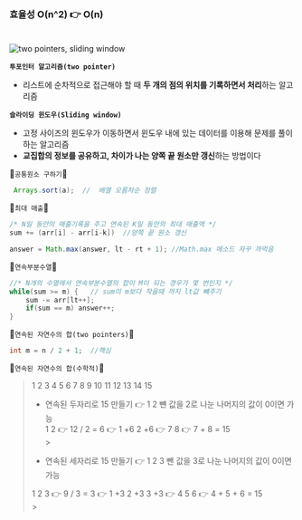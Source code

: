 ### 효율성 O(n^2) 👉 O(n) </br></br>

![two pointers, sliding window](https://velog.velcdn.com/images/iberis/post/6fc5e78d-ca22-4f96-ac48-1328ef03981f/image.jpg)

**`투포인터 알고리즘(two pointer)`**  </br>
- 리스트에 순차적으로 접근해야 할 때 **두 개의 점의 위치를 기록하면서 처리**하는 알고리즘 </br>

**`슬라이딩 윈도우(Sliding window)`** </br>
- 고정 사이즈의 윈도우가 이동하면서 윈도우 내에 있는 데이터를 이용해 문제를 풀이하는 알고리즘</br>
- **교집합의 정보를 공유하고, 차이가 나는 양쪽 끝 원소만 갱신**하는 방법이다 </br>

🐰`공통원소 구하기`🐰 
```java
 Arrays.sort(a);  //  배열 오름차순 정렬
 ```

🐰`최대 매출`🐰 
```java
/* N일 동안의 매출기록을 주고 연속된 K일 동안의 최대 매출액 */ 
sum += (arr[i] - arr[i-k])  //양쪽 끝 원소 갱신 

answer = Math.max(answer, lt - rt + 1); //Math.max 메소드 자꾸 까먹음
```

🐰`연속부분수열`🐰
```java
//* N개의 수열에서 연속부분수열의 합이 M이 되는 경우가 몇 번인지 */
while(sum >= m) {   // sum이 m보다 작을때 까지 lt값 뺴주기
    sum -= arr[lt++];
    if(sum == m) answer++;
}
```

🐰`연속된 자연수의 합(two pointers)`🐰
```java
int m = n / 2 + 1;  //핵심 
```

🐰`연속된 자연수의 합(수학적)`🐰
>1 2 3 4 5 6 7 8 9 10 11 12 13 14 15</br>
>
> - 연속된 두자리로 15 만들기 👉 1 2 뺸 값을 2로 나눈 나머지의 값이 0이면 가능</br>
>  1 2  👉   12 / 2 = 6   👉 1 +6  2 +6  👉 7 8 👉 7 + 8 = 15</br>>
>
> - 연속된 세자리로 15 만들기 👉 1 2 3 뺀 값을 3로 나눈 나머지의 값이 0이면 가능</br>
>
>  1 2 3 👉 9 / 3 = 3   👉 1 +3  2 +3  3 +3 👉 4 5 6 👉 4 + 5 + 6 = 15</br>>